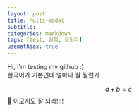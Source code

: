 ```yaml
---
layout: post
title: Multi-modal
subtitle: 
categories: markdown
tags: [test, 실험, 잘되라]
usemathjax: true
---
```


Hi,
I'm testing my github :)  
한국어가 기본인데 얼마나 잘 될런가

$$ a+b=c $$
🫥 이모지도 잘 되라!!!!